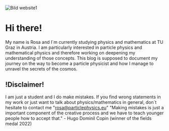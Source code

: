 
![Bild website1](https://github.com/user-attachments/assets/5c693ae5-269f-4338-9e49-ce342ed2a19c)
# Hi there!
My name is Rosa and I´m currently studying physics and mathematics at TU Graz in Austria. I am particularly interested in particle physics and mathematical physics and therefore working on deepening my understanding of those concepts. This blog is supposed to document my journey on the way to become a particle physicist and how I manage to unravel the secrets of the cosmos. 
## !Disclaimer!
I am just a student and I do make mistakes. If you find wrong statements in my work or just want to talk about physics/mathematics in general, don´t hesitate to contact me "rosa@particlephysics.eu"
"Making mistakes is just a important component of the creative process and we have to teach younger people how to accept that." - Hugo Dominil Copin (winner of the fields medal 2022)
